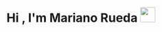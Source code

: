 <h1 align="center"><b>Hi , I'm Mariano Rueda </b><img src="https://media.giphy.com/media/hvRJCLFzcasrR4ia7z/giphy.gif" width="35"></h1>

